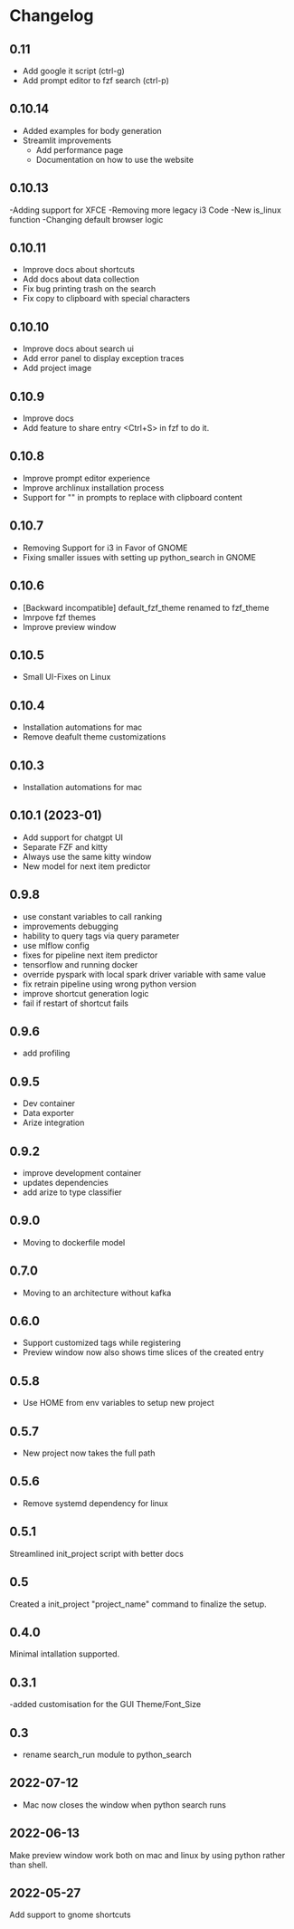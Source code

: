 # Changelog

## 0.11

- Add google it script (ctrl-g)
- Add prompt editor to fzf search (ctrl-p)

## 0.10.14

- Added examples for body generation
- Streamlit improvements
  - Add performance page
  - Documentation on how to use the website

## 0.10.13

-Adding support for XFCE
-Removing more legacy i3 Code
-New is_linux function
-Changing default browser logic


## 0.10.11

- Improve docs about shortcuts
- Add docs about data collection
- Fix bug printing trash on the search
- Fix copy to clipboard with special characters

## 0.10.10

- Improve docs about search ui
- Add error panel to display exception traces
- Add project image

## 0.10.9

- Improve docs
- Add feature to share entry <Ctrl+S> in fzf to do it.


## 0.10.8

- Improve prompt editor experience 
- Improve archlinux installation process
- Support for "<CLIPBOARD>" in prompts to replace with clipboard content
 
## 0.10.7

- Removing Support for i3 in Favor of GNOME
- Fixing smaller issues with setting up python_search in GNOME

## 0.10.6

- [Backward incompatible] default_fzf_theme renamed to fzf_theme
- Imrpove fzf themes 
- Improve preview window
 
## 0.10.5

- Small UI-Fixes on Linux
 
## 0.10.4

- Installation automations for mac
- Remove deafult theme customizations

## 0.10.3

- Installation automations for mac

## 0.10.1 (2023-01)

- Add support for chatgpt UI
- Separate FZF and kitty
- Always use the same kitty window
- New model for next item predictor


## 0.9.8


 - use constant variables to call ranking
 - improvements debugging
 - hability to query tags via query parameter
 - use mlflow config
 - fixes for pipeline next item predictor
 - tensorflow and running docker
 - override pyspark with local spark driver variable with same value
 - fix retrain pipeline using wrong python version
 - improve shortcut generation logic
 - fail if restart of shortcut fails



## 0.9.6

- add profiling

## 0.9.5

- Dev container
- Data exporter
- Arize integration

## 0.9.2
- improve development container
- updates dependencies
- add arize to type classifier

## 0.9.0
- Moving to dockerfile model

## 0.7.0

- Moving to an architecture without kafka

## 0.6.0

- Support customized tags while registering
- Preview window now also shows time slices of the created entry

## 0.5.8

- Use HOME from env variables to setup new project

## 0.5.7

- New project now takes the full path

## 0.5.6

- Remove systemd dependency for linux

## 0.5.1

Streamlined init_project script with better docs

## 0.5

Created a init_project "project_name" command to finalize the setup.

## 0.4.0

Minimal intallation supported.

## 0.3.1

-added customisation for the GUI Theme/Font_Size

## 0.3

- rename search_run module to python_search

## 2022-07-12

- Mac now closes the window when python search runs

## 2022-06-13

Make preview window work both on mac and linux by using python rather than shell.

## 2022-05-27

Add support to gnome shortcuts
